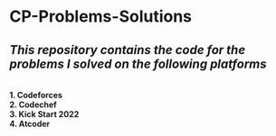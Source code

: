 # **CP-Problems-Solutions**
## _This repository contains the code for the problems I solved on the following platforms_
 <br> **1. Codeforces** <br>
**2. Codechef** <br>
**3. Kick Start 2022** <br>
**4. Atcoder** <br>
